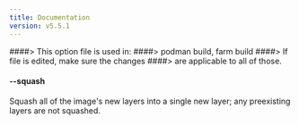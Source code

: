 ```yaml
---
title: Documentation
version: v5.5.1
---
```


####> This option file is used in:
####>   podman build, farm build
####> If file is edited, make sure the changes
####> are applicable to all of those.
#### **--squash**

Squash all of the image's new layers into a single new layer; any preexisting layers are not squashed.
